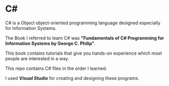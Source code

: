 # C#
C# is a Object object-oriented programming language designed especially for Information Systems.

The Book I referred to learn C# was **"Fundamentals of C# Programming for Information Systems by George C. Philip"**.

This book contains tutorials that give you hands-on experience which most people are interested in a way.

This repo contains C# files in the order I learned.

I used ***Visual Studio*** for creating and designing these programs.
